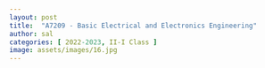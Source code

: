 ```yaml
---
layout: post
title:  "A7209 - Basic Electrical and Electronics Engineering"
author: sal
categories: [ 2022-2023, II-I Class ]
image: assets/images/16.jpg
---
```


